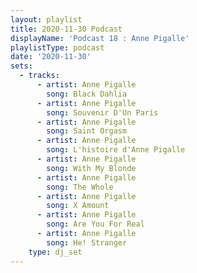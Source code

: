 ```yaml
---
layout: playlist
title: 2020-11-30 Podcast
displayName: 'Podcast 18 : Anne Pigalle'
playlistType: podcast
date: '2020-11-30'
sets:
  - tracks:
      - artist: Anne Pigalle
        song: Black Dahlia
      - artist: Anne Pigalle
        song: Souvenir D'Un Paris
      - artist: Anne Pigalle
        song: Saint Orgasm
      - artist: Anne Pigalle
        song: L'histoire d'Anne Pigalle
      - artist: Anne Pigalle
        song: With My Blonde
      - artist: Anne Pigalle
        song: The Whole
      - artist: Anne Pigalle
        song: X Amount
      - artist: Anne Pigalle
        song: Are You For Real
      - artist: Anne Pigalle
        song: He! Stranger
    type: dj_set
---
```

